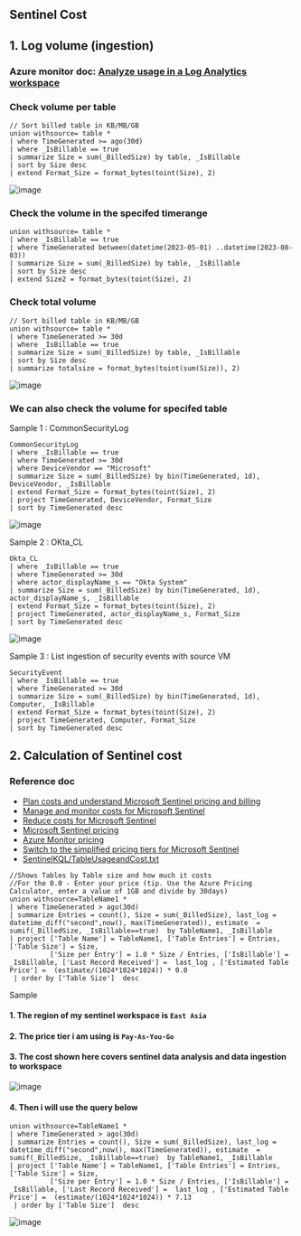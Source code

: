 ## Sentinel Cost

## 1. Log volume (ingestion)
### Azure monitor doc: [Analyze usage in a Log Analytics workspace](https://learn.microsoft.com/en-us/azure/azure-monitor/logs/analyze-usage#data-volume-by-solution)
### Check volume per table
```kusto
// Sort billed table in KB/MB/GB
union withsource= table *
| where TimeGenerated >= ago(30d)
| where _IsBillable == true
| summarize Size = sum(_BilledSize) by table, _IsBillable 
| sort by Size desc 
| extend Format_Size = format_bytes(toint(Size), 2)
```
![image](https://github.com/guguji666666/GJS-Sentinel-Tips/assets/96930989/60e89eb8-6355-4666-bdfd-8269d138d317)

### Check the volume in the specifed timerange
```kusto
union withsource= table *
| where _IsBillable == true
| where TimeGenerated between(datetime(2023-05-01) ..datetime(2023-08-03))
| summarize Size = sum(_BilledSize) by table, _IsBillable 
| sort by Size desc 
| extend Size2 = format_bytes(toint(Size), 2)
```

### Check total volume
```kusto
// Sort billed table in KB/MB/GB
union withsource= table *
| where TimeGenerated >= 30d
| where _IsBillable == true
| summarize Size = sum(_BilledSize) by table, _IsBillable 
| sort by Size desc 
| summarize totalsize = format_bytes(toint(sum(Size)), 2)
```
![image](https://github.com/guguji666666/GJS-Sentinel-Tips/assets/96930989/57d5a31a-a5cb-4226-96ce-3640466a5038)

### We can also check the volume for specifed table
Sample 1 : CommonSecurityLog
```kusto
CommonSecurityLog
| where _IsBillable == true
| where TimeGenerated >= 30d
| where DeviceVendor == "Microsoft"
| summarize Size = sum(_BilledSize) by bin(TimeGenerated, 1d), DeviceVendor, _IsBillable 
| extend Format_Size = format_bytes(toint(Size), 2)
| project TimeGenerated, DeviceVendor, Format_Size
| sort by TimeGenerated desc
```
![image](https://github.com/guguji666666/GJS-Sentinel-Tips/assets/96930989/9c4248db-3eaa-4d4f-a442-a4c451caf149)

Sample 2 : OKta_CL
```kusto
Okta_CL
| where _IsBillable == true
| where TimeGenerated >= 30d
| where actor_displayName_s == "Okta System"
| summarize Size = sum(_BilledSize) by bin(TimeGenerated, 1d), actor_displayName_s, _IsBillable 
| extend Format_Size = format_bytes(toint(Size), 2)
| project TimeGenerated, actor_displayName_s, Format_Size
| sort by TimeGenerated desc
```
![image](https://github.com/guguji666666/GJS-Sentinel-Tips/assets/96930989/81bce13d-aba7-48c1-b97f-7bf6ea8aec8e)

Sample 3 : List ingestion of security events with source VM
```kusto
SecurityEvent
| where _IsBillable == true
| where TimeGenerated >= 30d
| summarize Size = sum(_BilledSize) by bin(TimeGenerated, 1d), Computer, _IsBillable 
| extend Format_Size = format_bytes(toint(Size), 2)
| project TimeGenerated, Computer, Format_Size
| sort by TimeGenerated desc
```

## 2. Calculation of Sentinel cost
### Reference doc
* [Plan costs and understand Microsoft Sentinel pricing and billing](https://learn.microsoft.com/en-us/azure/sentinel/billing?tabs=simplified%2Ccommitment-tiers)
* [Manage and monitor costs for Microsoft Sentinel](https://learn.microsoft.com/en-us/azure/sentinel/billing-monitor-costs)
* [Reduce costs for Microsoft Sentinel](https://learn.microsoft.com/en-us/azure/sentinel/billing-reduce-costs)
* [Microsoft Sentinel pricing](https://azure.microsoft.com/en-us/pricing/details/microsoft-sentinel/)
* [Azure Monitor pricing](https://azure.microsoft.com/en-us/pricing/details/monitor/)
* [Switch to the simplified pricing tiers for Microsoft Sentinel](https://learn.microsoft.com/en-us/azure/sentinel/enroll-simplified-pricing-tier?tabs=microsoft-sentinel)
* [SentinelKQL/TableUsageandCost.txt](https://github.com/rod-trent/SentinelKQL/blob/master/TableUsageandCost.txt)
```kusto
//Shows Tables by Table size and how much it costs
//For the 0.0 - Enter your price (tip. Use the Azure Pricing Calculator, enter a value of 1GB and divide by 30days)
union withsource=TableName1 *
| where TimeGenerated > ago(30d)
| summarize Entries = count(), Size = sum(_BilledSize), last_log = datetime_diff("second",now(), max(TimeGenerated)), estimate  = sumif(_BilledSize, _IsBillable==true)  by TableName1, _IsBillable
| project ['Table Name'] = TableName1, ['Table Entries'] = Entries, ['Table Size'] = Size,
          ['Size per Entry'] = 1.0 * Size / Entries, ['IsBillable'] = _IsBillable, ['Last Record Received'] =  last_log , ['Estimated Table Price'] =  (estimate/(1024*1024*1024)) * 0.0
 | order by ['Table Size']  desc
```

Sample
#### 1. The region of my sentinel workspace is `East Asia`
#### 2. The price tier i am using is `Pay-As-You-Go`
#### 3. The cost shown here covers sentinel data analysis and data ingestion to workspace
![image](https://github.com/guguji666666/GJS-Sentinel-Tips/assets/96930989/bd38d4c3-da2a-4bd2-a22d-ae9c8e7fc63d)
#### 4. Then i will use the query below
```kusto
union withsource=TableName1 *
| where TimeGenerated > ago(30d)
| summarize Entries = count(), Size = sum(_BilledSize), last_log = datetime_diff("second",now(), max(TimeGenerated)), estimate  = sumif(_BilledSize, _IsBillable==true)  by TableName1, _IsBillable
| project ['Table Name'] = TableName1, ['Table Entries'] = Entries, ['Table Size'] = Size,
          ['Size per Entry'] = 1.0 * Size / Entries, ['IsBillable'] = _IsBillable, ['Last Record Received'] =  last_log , ['Estimated Table Price'] =  (estimate/(1024*1024*1024)) * 7.13
 | order by ['Table Size']  desc
```
![image](https://github.com/guguji666666/GJS-Sentinel-Tips/assets/96930989/13569b25-d437-4855-adbc-f3ec52e4d6a3)

